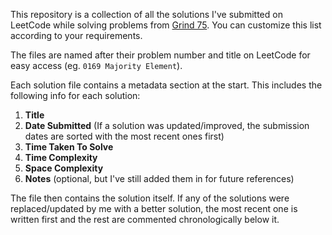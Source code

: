 This repository is a collection of all the solutions I've submitted on LeetCode while solving problems from [Grind 75](https://www.techinterviewhandbook.org/grind75?weeks=4&difficulty=Easy&difficulty=Medium&difficulty=Hard&hours=20&grouping=topics). You can customize this list according to your requirements.

The files are named after their problem number and title on LeetCode for easy access (eg. `0169 Majority Element`).

Each solution file contains a metadata section at the start. This includes the following info for each solution:
1. **Title**
2. **Date Submitted** (If a solution was updated/improved, the submission dates are sorted with the most recent ones first)
3. **Time Taken To Solve**
4. **Time Complexity**
5. **Space Complexity**
6. **Notes** (optional, but I've still added them in for future references)

The file then contains the solution itself. If any of the solutions were replaced/updated by me with a better solution, the most recent one is written first and the rest are commented chronologically below it.

